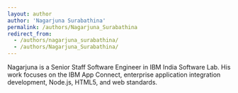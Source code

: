 ```yaml
---
layout: author
author: 'Nagarjuna Surabathina'
permalink: /authors/Nagarjuna_Surabathina
redirect_from:
  - /authors/nagarjuna_surabathina/
  - /authors/Nagarjuna_Surabathina/
---
```


Nagarjuna is a Senior Staff Software Engineer in IBM India Software Lab. His work focuses on the IBM App Connect, enterprise application integration development, Node.js, HTML5, and web standards.